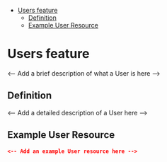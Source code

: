 <!-- START doctoc generated TOC please keep comment here to allow auto update -->
<!-- DON'T EDIT THIS SECTION, INSTEAD RE-RUN doctoc TO UPDATE -->

- [Users feature](#users-feature)
  - [Definition](#definition)
  - [Example User Resource](#example-user-resource)

<!-- END doctoc generated TOC please keep comment here to allow auto update -->

# Users feature

<-- Add a brief description of what a User is here -->

## Definition

<-- Add a detailed description of a User here -->

## Example User Resource

```json
<-- Add an example User resource here -->
```
